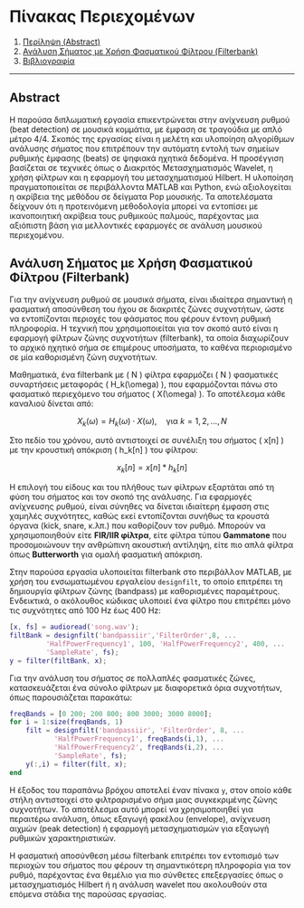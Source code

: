 # Πίνακας Περιεχομένων

1. [Περίληψη (Abstract)](#abstract)
2. [Ανάλυση Σήματος με Χρήση Φασματικού Φίλτρου (Filterbank)](#ανάλυση-σήματος-με-χρήση-φασματικού-φίλτρου-filterbank)
3. [Βιβλιογραφία](#βιβλιογραφία) <!-- Προσθέστε/τροποποιήστε ανάλογα με τα φυσικά κεφάλαια του κειμένου σας -->

---

## Abstract
Η παρούσα διπλωματική εργασία επικεντρώνεται στην ανίχνευση ρυθμού (beat detection) σε μουσικά κομμάτια, με έμφαση σε τραγούδια με απλό μέτρο 4/4. Σκοπός της εργασίας είναι η μελέτη και υλοποίηση αλγορίθμων ανάλυσης σήματος που επιτρέπουν την αυτόματη εντολή των σημείων ρυθμικής έμφασης (beats) σε ψηφιακά ηχητικά δεδομένα. Η προσέγγιση βασίζεται σε τεχνικές όπως ο Διακριτός Μετασχηματισμός Wavelet, η χρήση φίλτρων και η εφαρμογή του μετασχηματισμού Hilbert. Η υλοποίηση πραγματοποιείται σε περιβάλλοντα MATLAB και Python, ενώ αξιολογείται η ακρίβεια της μεθόδου σε δείγματα Pop μουσικής. Τα αποτελέσματα δείχνουν ότι η προτεινόμενη μεθοδολογία μπορεί να εντοπίσει με ικανοποιητική ακρίβεια τους ρυθμικούς παλμούς, παρέχοντας μια αξιόπιστη βάση για μελλοντικές εφαρμογές σε ανάλυση μουσικού περιεχομένου.

## Ανάλυση Σήματος με Χρήση Φασματικού Φίλτρου (Filterbank)

Για την ανίχνευση ρυθμού σε μουσικά σήματα, είναι ιδιαίτερα σημαντική η φασματική αποσύνθεση του ήχου σε διακριτές ζώνες συχνοτήτων, ώστε να εντοπίζονται περιοχές του φάσματος που φέρουν έντονη ρυθμική πληροφορία. Η τεχνική που χρησιμοποιείται για τον σκοπό αυτό είναι η εφαρμογή φίλτρων ζώνης συχνοτήτων (filterbank), τα οποία διαχωρίζουν το αρχικό ηχητικό σήμα σε επιμέρους υποσήματα, το καθένα περιορισμένο σε μία καθορισμένη ζώνη συχνοτήτων.

Μαθηματικά, ένα filterbank με \( N \) φίλτρα εφαρμόζει \( N \) φασματικές συναρτήσεις μεταφοράς \( H_k(\omega) \), που εφαρμόζονται πάνω στο φασματικό περιεχόμενο του σήματος \( X(\omega) \). Το αποτέλεσμα κάθε καναλιού δίνεται από:

```math
X_k(\omega) = H_k(\omega) \cdot X(\omega), \quad \text{για } k = 1, 2, \dots, N
```

Στο πεδίο του χρόνου, αυτό αντιστοιχεί σε συνέλιξη του σήματος \( x[n] \) με την κρουστική απόκριση \( h_k[n] \) του φίλτρου:

```math
x_k[n] = x[n] * h_k[n]
```

Η επιλογή του είδους και του πλήθους των φίλτρων εξαρτάται από τη φύση του σήματος και τον σκοπό της ανάλυσης. Για εφαρμογές ανίχνευσης ρυθμού, είναι σύνηθες να δίνεται ιδιαίτερη έμφαση στις χαμηλές συχνότητες, καθώς εκεί εντοπίζονται συνήθως τα κρουστά όργανα (kick, snare, κ.λπ.) που καθορίζουν τον ρυθμό. Μπορούν να χρησιμοποιηθούν είτε **FIR/IIR φίλτρα**, είτε φίλτρα τύπου **Gammatone** που προσομοιώνουν την ανθρώπινη ακουστική αντίληψη, είτε πιο απλά φίλτρα όπως **Butterworth** για ομαλή φασματική απόκριση.

Στην παρούσα εργασία υλοποιείται filterbank στο περιβάλλον MATLAB, με χρήση του ενσωματωμένου εργαλείου `designfilt`, το οποίο επιτρέπει τη δημιουργία φίλτρων ζώνης (bandpass) με καθορισμένες παραμέτρους. Ενδεικτικά, ο ακόλουθος κώδικας υλοποιεί ένα φίλτρο που επιτρέπει μόνο τις συχνότητες από 100 Hz έως 400 Hz:

```matlab
[x, fs] = audioread('song.wav');
filtBank = designfilt('bandpassiir','FilterOrder',8, ...
         'HalfPowerFrequency1', 100, 'HalfPowerFrequency2', 400, ...
         'SampleRate', fs);
y = filter(filtBank, x);
```

Για την ανάλυση του σήματος σε πολλαπλές φασματικές ζώνες, κατασκευάζεται ένα σύνολο φίλτρων με διαφορετικά όρια συχνοτήτων, όπως παρουσιάζεται παρακάτω:

```matlab
freqBands = [0 200; 200 800; 800 3000; 3000 8000];
for i = 1:size(freqBands, 1)
    filt = designfilt('bandpassiir', 'FilterOrder', 8, ...
           'HalfPowerFrequency1', freqBands(i,1), ...
           'HalfPowerFrequency2', freqBands(i,2), ...
           'SampleRate', fs);
    y(:,i) = filter(filt, x);
end
```

Η έξοδος του παραπάνω βρόχου αποτελεί έναν πίνακα `y`, στον οποίο κάθε στήλη αντιστοιχεί στο φιλτραρισμένο σήμα μιας συγκεκριμένης ζώνης συχνοτήτων. Το αποτέλεσμα αυτό μπορεί να χρησιμοποιηθεί για περαιτέρω ανάλυση, όπως εξαγωγή φακέλου (envelope), ανίχνευση αιχμών (peak detection) ή εφαρμογή μετασχηματισμών για εξαγωγή ρυθμικών χαρακτηριστικών.

Η φασματική αποσύνθεση μέσω filterbank επιτρέπει τον εντοπισμό των περιοχών του σήματος που φέρουν τη σημαντικότερη πληροφορία για τον ρυθμό, παρέχοντας ένα θεμέλιο για πιο σύνθετες επεξεργασίες όπως ο μετασχηματισμός Hilbert ή η ανάλυση wavelet που ακολουθούν στα επόμενα στάδια της παρούσας εργασίας.
